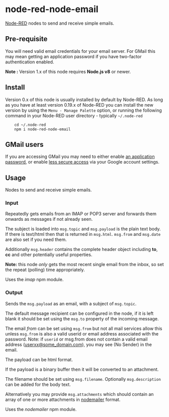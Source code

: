node-red-node-email
===================

<a href="http://nodered.org" target="info">Node-RED</a> nodes to send and receive simple emails.


Pre-requisite
-------------

You will need valid email credentials for your email server. For GMail this may mean
getting an application password if you have two-factor authentication enabled.

**Note :** Version 1.x of this node requires **Node.js v8** or newer.


Install
-------

Version 0.x of this node is usually installed by default by Node-RED.
As long as you have at least version 0.19.x of Node-RED you can install the new version
by using the `Menu - Manage Palette` option, or running the following command in your
Node-RED user directory - typically `~/.node-red`

        cd ~/.node-red
        npm i node-red-node-email

GMail users
-----------

If you are accessing GMail you may need to either enable <a target="_new" href="https://support.google.com/mail/answer/185833?hl=en">an application password</a>,
or enable <a target="_new" href="https://support.google.com/accounts/answer/6010255?hl=en">less secure access</a> via your Google account settings.</p>

Usage
-----

Nodes to send and receive simple emails.

### Input

Repeatedly gets emails from an IMAP or POP3 server and forwards them onwards as messages if not already seen.

The subject is loaded into `msg.topic` and `msg.payload` is the plain text body.
If there is text/html then that is returned in `msg.html`. `msg.from` and
`msg.date` are also set if you need them.

Additionally `msg.header` contains the complete header object including
**to**, **cc** and other potentially useful properties.

**Note:** this node *only* gets the most recent single email from the inbox,
so set the repeat (polling) time appropriately.

Uses the *imap* npm module.

### Output

Sends the `msg.payload` as an email, with a subject of `msg.topic`.

The default message recipient can be configured in the node, if it is left
blank it should be set using the `msg.to` property of the incoming message.

The email *from* can be set using `msg.from` but not all mail services allow 
this unless `msg.from` is also a valid userid or email address associated with 
the password. Note: if `userid` or msg.from does not contain a valid email 
address (userxx@some_domain.com), you may see (No Sender) in the email.

The payload can be html format.

If the payload is a binary buffer then it will be converted to an attachment.

The filename should be set using `msg.filename`. Optionally
`msg.description` can be added for the body text.

Alternatively you may provide `msg.attachments` which should contain an array of one or
more attachments in <a href="https://nodemailer.com/message/attachments/" target="_new">nodemailer</a> format.

Uses the *nodemailer* npm module.
